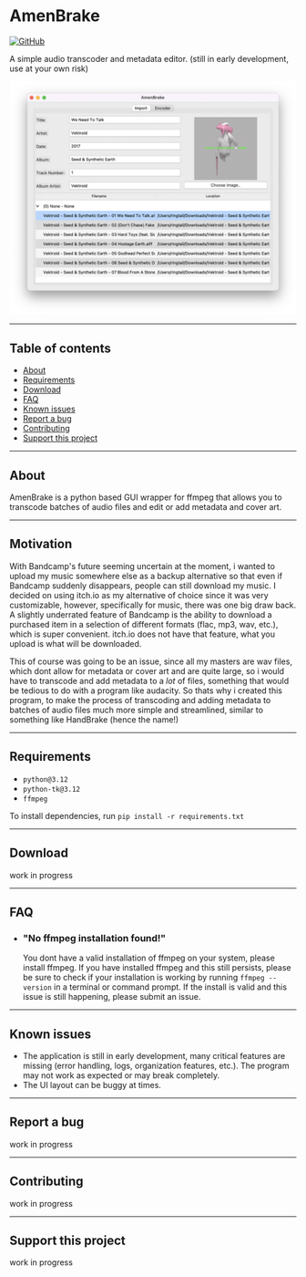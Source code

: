 # AmenBrake
[![GitHub](https://img.shields.io/github/license/RadicalRingtail/css-reset)](https://github.com/RadicalRingtail/converter-tool/blob/main/LICENSE.md)

A simple audio transcoder and metadata editor. (still in early development, use at your own risk)

![AmenBrake Screenshot](image.png)

----------------

## Table of contents

- [About](#about)
- [Requirements](#requirements)
- [Download](#download)
- [FAQ](#faq)
- [Known issues](#known-issues)
- [Report a bug](#report-a-bug)
- [Contributing](#contributing)
- [Support this project](#support-this-project)

----------------

## About

AmenBrake is a python based GUI wrapper for ffmpeg that allows you to transcode batches of audio files and edit or add metadata and cover art.

----------------

## Motivation

With Bandcamp's future seeming uncertain at the moment, i wanted to upload my music somewhere else as a backup alternative so that even if Bandcamp suddenly disappears, people can still download my music. I decided on using itch.io as my alternative of choice since it was very customizable, however, specifically for music, there was one big draw back. A slightly underrated feature of Bandcamp is the ability to download a purchased item in a selection of different formats (flac, mp3, wav, etc.), which is super convenient. itch.io does not have that feature, what you upload is what will be downloaded.

This of course was going to be an issue, since all my masters are wav files, which dont allow for metadata or cover art and are quite large, so i would have to transcode and add metadata to a *lot* of files, something that would be tedious to do with a program like audacity. So thats why i created this program, to make the process of transcoding and adding metadata to batches of audio files much more simple and streamlined, similar to something like HandBrake (hence the name!)

----------------

## Requirements 
- ``python@3.12``
- ``python-tk@3.12``
- ``ffmpeg``

To install dependencies, run ``pip install -r requirements.txt``

----------------

## Download

work in progress

----------------

## FAQ

- ### "No ffmpeg installation found!"
    You dont have a valid installation of ffmpeg on your system, please install ffmpeg. If you have installed ffmpeg and this still persists, please be sure to check if your installation is working by running ``ffmpeg --version`` in a terminal or command prompt. If the install is valid and this issue is still happening, please submit an issue.

----------------

## Known issues

- The application is still in early development, many critical features are missing (error handling, logs, organization features, etc.). The program may not work as expected or may break completely.
- The UI layout can be buggy at times.

----------------

## Report a bug

work in progress

----------------

## Contributing

work in progress

----------------

## Support this project

work in progress
